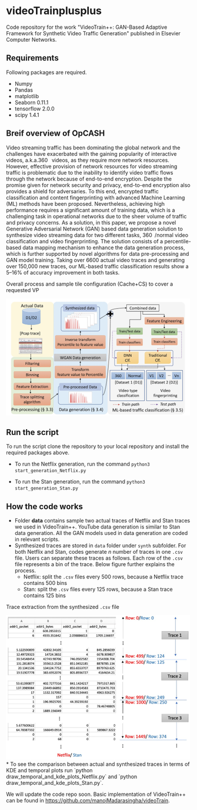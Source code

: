 # videoTrainplusplus
Code repository for the work "VideoTrain++: GAN-Based Adaptive Framework for Synthetic Video Traffic Generation" published in Elsevier Computer Networks.

## Requirements
Following packages are required.

* Numpy				
*	Pandas			
*	matplotlib
* Seaborn         0.11.1
* tensorflow      2.0.0
* scipy           1.4.1


## Breif overview of OpCASH
Video streaming traffic has been dominating the global network and the challenges have exacerbated
with the gaining popularity of interactive videos, a.k.a.360  videos, as they require
more network resources. However, effective provision of network resources for video streaming
traffic is problematic due to the inability to identify video traffic flows through the network
because of end-to-end encryption. Despite the promise given for network security and privacy,
end-to-end encryption also provides a shield for adversaries. To this end, encrypted traffic classification
and content fingerprinting with advanced Machine Learning (ML) methods have been
proposed. Nevertheless, achieving high performance requires a significant amount of training
data, which is a challenging task in operational networks due to the sheer volume of traffic and
privacy concerns. As a solution, in this paper, we propose a novel Generative Adversarial Network
(GAN) based data generation solution to synthesize video streaming data for two different
tasks, 360 /normal video classification and video fingerprinting. The solution consists of
a percentile-based data mapping mechanism to enhance the data generation process, which is
further supported by novel algorithms for data pre-processing and GAN model training. Taking
over 6600 actual video traces and generating over 150,000 new traces, our ML-based traffic
classification results show a 5–16% of accuracy improvement in both tasks.

Overall process and sample tile configuration (Cache+CS) to cover a requested VP

 <img src="images/work_flow.jpg" width="500">

## Run the script
To run the script clone the repository to your local repository and install the required packages above. 

* To run the Netflix generation, run the command
`python3 start_generation_Netflix.py`


* To run the Stan generation, run the command
`python3 start_generation_Stan.py`


## How the code works

* Folder **data** contains sample two actual traces of Netflix and Stan traces we used in VideoTrain++. YouTube data generation is similar to Stan data generation. All the GAN models used in data generation are coded in relevant scripts. 
* Synthesized traces are stored in `data` folder under `synth` subfolder. For both Netflix and Stan, codes generate *n* number of traces in one `.csv` file. Users can separate these traces as follows. Each row of the `.csv` file represents a bin of the trace. Below figure further explains the process.
    * Netflix: split the `.csv` files every 500 rows, because a Netflix trace contains 500 bins
    * Stan: split the `.csv` files every 125 rows, because a Stan trace contains 125 bins
    
 Trace extraction from the synthesized `.csv` file

 <img src="images/trace_extraction.jpg" width="500">
* To see the comparison between actual and synthesized traces in terms of KDE and temporal plots run `python draw_temporal_and_kde_plots_Netflix.py` and `python draw_temporal_and_kde_plots_Stan.py`.



















We will update the code repo soon. Basic implementation of  VideoTrain++ can be found in https://github.com/manojMadarasingha/videoTrain.
